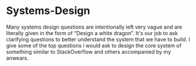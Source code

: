 # Systems-Design

Many systems design questions are intentionally left very vague and are literally given in the form of “Design a white dragon”. It's our job to ask clarifying questions to better understand the system that we have to build.
I give some of the top questions i would ask to design the core system of something similar to StackOverflow and others accompanied by my anwears.
